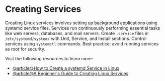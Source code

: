 # Creating Services

Creating Linux services involves setting up background applications using systemd service files. Services run continuously performing essential tasks like web servers, databases, and mail servers. Create `.service` files in `/etc/systemd/system/` with Unit, Service, and Install sections. Control services using `systemctl` commands. Best practice: avoid running services as root for security.

Visit the following resources to learn more:

- [@article@How to Create a systemd Service in Linux](https://linuxhandbook.com/create-systemd-services/)
- [@article@A Beginner's Guide to Creating Linux Services](https://www.fosslinux.com/111815/a-guide-to-creating-linux-services-with-systemd.htm)
